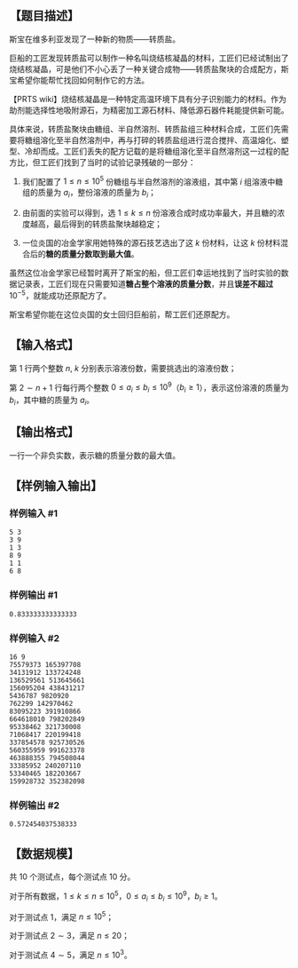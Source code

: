 ## 【题目描述】

斯宝在维多利亚发现了一种新的物质——转质盐。

巨船的工匠发现转质盐可以制作一种名叫烧结核凝晶的材料，工匠们已经试制出了烧结核凝晶，可是他们不小心丢了一种关键合成物——转质盐聚块的合成配方，斯宝希望你能帮忙找回如何制作它的方法。

【PRTS wiki】烧结核凝晶是一种特定高温环境下具有分子识别能力的材料。作为助剂能选择性地吸附源石，为精密加工源石材料、降低源石器件耗能提供新可能。

具体来说，转质盐聚块由糖组、半自然溶剂、转质盐组三种材料合成，工匠们先需要将糖组溶化至半自然溶剂中，再与打碎的转质盐组进行混合搅拌、高温熔化、塑型、冷却而成。工匠们丢失的配方记载的是将糖组溶化至半自然溶剂这一过程的配方比，但工匠们找到了当时的试验记录残破的一部分：

1. 我们配置了 $1\leq n\leq 10^5$ 份糖组与半自然溶剂的溶液组，其中第 $i$ 组溶液中糖组的质量为 $a_i$​，整份溶液的质量为 $b_i$；

2. 由前面的实验可以得到，选 $1\leq k\leq n$ 份溶液合成时成功率最大，并且糖的浓度越高，最后得到的转质盐聚块越稳定；

3. 一位炎国的冶金学家用她特殊的源石技艺选出了这 $k$ 份材料，让这 $k$ 份材料混合后的**糖的质量分数取到最大值**。

虽然这位冶金学家已经暂时离开了斯宝的船，但工匠们幸运地找到了当时实验的数据记录表，工匠们现在只需要知道**糖占整个溶液的质量分数**，并且**误差不超过** $10^{-5}$，就能成功还原配方了。

斯宝希望你能在这位炎国的女士回归巨船前，帮工匠们还原配方。

## 【输入格式】

第 $1$ 行两个整数 $n,\ k$ 分别表示溶液份数，需要挑选出的溶液份数；

第 $2\sim n+1$ 行每行两个整数 $0\leq a_i\leq b_i\leq 10^9$（$b_i\geq 1$），表示这份溶液的质量为 $b_i$，其中糖的质量为 $a_i$​。

## 【输出格式】

一行一个非负实数，表示糖的质量分数的最大值。

## 【样例输入输出】

### 样例输入 #1

```
5 3
3 9
1 3
8 9
1 1
6 8
```

### 样例输出 #1

```
0.833333333333333
```

### 样例输入 #2

```
16 9
75579373 165397708
34131912 133724248
136529561 513645661
156095204 438431217
5436787 9820920
762299 142970462
83095223 391910866
664618010 798202849
95338462 321730008
71068417 220199418
337854578 925730526
560355959 991623378
463888355 794508044
33385952 240207110
53340465 182203667
159928732 352382098
```

### 样例输出 #2

```
0.572454037538333
```

## 【数据规模】

共 $10$ 个测试点，每个测试点 $10$ 分。

对于所有数据，$1\leq k\leq n\leq 10^5$，$0\leq a_i\leq b_i\leq 10^9$，$b_i\geq 1$。

对于测试点 $1$，满足 $n\leq 10^5$；

对于测试点 $2\sim 3$，满足 $n\leq 20$；

对于测试点 $4\sim 5$，满足 $n\leq 10^3$。
